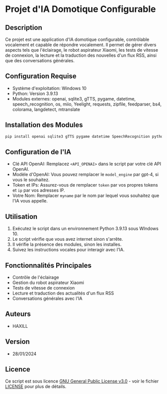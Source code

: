 # Projet d'IA Domotique Configurable

## Description
Ce projet est une application d'IA domotique configurable, contrôlable vocalement et capable de répondre vocalement. Il permet de gérer divers aspects tels que l'éclairage, le robot aspirateur Xiaomi, les tests de vitesse de connexion, la lecture et la traduction des nouvelles d'un flux RSS, ainsi que des conversations générales.

## Configuration Requise
- Système d'exploitation: Windows 10
- Python: Version 3.9.13
- Modules externes: openai, sqlite3, gTTS, pygame, datetime, speech_recognition, os, miio, Yeelight, requests, zipfile, feedparser, bs4, colorama, langdetect, mtranslate

## Installation des Modules
```bash
pip install openai sqlite3 gTTS pygame datetime SpeechRecognition python-miio Yeelight requests zipfile feedparser beautifulsoup4 colorama langdetect mtranslate
```

## Configuration de l'IA
- Clé API OpenAI: Remplacez `<API_OPENAI>` dans le script par votre clé API OpenAI.
- Modèle d'OpenAI: Vous pouvez remplacer le `model_engine` par gpt-4, si vous le souhaitez.
- Token et IPs: Assurez-vous de remplacer `token` par vos propres tokens et `ip` par vos adresses IP.
- Votre Nom: Remplacer `myname` par le nom par lequel vous souhaitez que l'IA vous appelle.

## Utilisation
1. Exécutez le script dans un environnement Python 3.9.13 sous WIndows 10.
2. Le script vérifie que vous avez internet sinon s'arrête.
3. Il vérifie la présence des modules, sinon les installes.
4. Suivez les instructions vocales pour interagir avec l'IA.

## Fonctionnalités Principales
- Contrôle de l'éclairage
- Gestion du robot aspirateur Xiaomi
- Tests de vitesse de connexion
- Lecture et traduction des actualités d'un flux RSS
- Conversations générales avec l'IA

## Auteurs
- HAXILL

## Version
- 28/01/2024

## Licence
Ce script est sous licence [GNU General Public License v3.0](https://www.gnu.org/licenses/gpl-3.0.html) - voir le fichier [LICENSE](https://github.com/Haxill/iris-project-domotic/blob/main/LICENSE) pour plus de détails.
